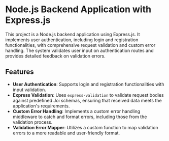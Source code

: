 # Node.js Backend Application with Express.js

This project is a Node.js backend application using Express.js. It implements user authentication, including login and registration functionalities, with comprehensive request validation and custom error handling. The system validates user input on authentication routes and provides detailed feedback on validation errors.

## Features

- **User Authentication**: Supports login and registration functionalities with input validation.
- **Express Validation**: Uses `express-validation` to validate request bodies against predefined Joi schemas, ensuring that received data meets the application's requirements.
- **Custom Error Handling**: Implements a custom error handling middleware to catch and format errors, including those from the validation process.
- **Validation Error Mapper**: Utilizes a custom function to map validation errors to a more readable and user-friendly format.

